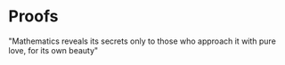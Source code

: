 # Proofs

"Mathematics reveals its secrets only to those who approach it with pure love, for its own beauty"
